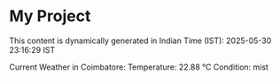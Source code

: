 # My Project

This content is dynamically generated in Indian Time (IST): 2025-05-30 23:16:29 IST


Current Weather in Coimbatore:
Temperature: 22.88 °C
Condition: mist
